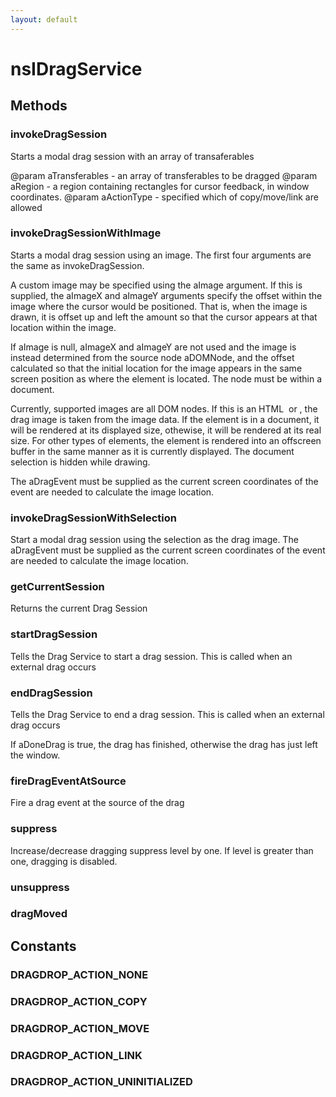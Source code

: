 ```yaml
---
layout: default
---
```


# nsIDragService #

## Methods ##

### invokeDragSession ###

Starts a modal drag session with an array of transaferables 

@param  aTransferables - an array of transferables to be dragged
@param  aRegion - a region containing rectangles for cursor feedback, 
           in window coordinates.
@param  aActionType - specified which of copy/move/link are allowed


### invokeDragSessionWithImage ###

Starts a modal drag session using an image. The first four arguments are
the same as invokeDragSession.

A custom image may be specified using the aImage argument. If this is
supplied, the aImageX and aImageY arguments specify the offset within
the image where the cursor would be positioned. That is, when the image
is drawn, it is offset up and left the amount so that the cursor appears
at that location within the image.

If aImage is null, aImageX and aImageY are not used and the image is instead
determined from the source node aDOMNode, and the offset calculated so that
the initial location for the image appears in the same screen position as
where the element is located. The node must be within a document.

Currently, supported images are all DOM nodes. If this is an HTML <image> or
<canvas>, the drag image is taken from the image data. If the element is in
a document, it will be rendered at its displayed size, othewise, it will be
rendered at its real size. For other types of elements, the element is
rendered into an offscreen buffer in the same manner as it is currently
displayed. The document selection is hidden while drawing.

The aDragEvent must be supplied as the current screen coordinates of the
event are needed to calculate the image location.


### invokeDragSessionWithSelection ###

Start a modal drag session using the selection as the drag image.
The aDragEvent must be supplied as the current screen coordinates of the
event are needed to calculate the image location.


### getCurrentSession ###

Returns the current Drag Session  


### startDragSession ###

Tells the Drag Service to start a drag session. This is called when
an external drag occurs


### endDragSession ###

Tells the Drag Service to end a drag session. This is called when
an external drag occurs

If aDoneDrag is true, the drag has finished, otherwise the drag has
just left the window.


### fireDragEventAtSource ###

Fire a drag event at the source of the drag


### suppress ###

Increase/decrease dragging suppress level by one.
If level is greater than one, dragging is disabled.


### unsuppress ###

### dragMoved ###

## Constants ##

### DRAGDROP_ACTION_NONE ###

### DRAGDROP_ACTION_COPY ###

### DRAGDROP_ACTION_MOVE ###

### DRAGDROP_ACTION_LINK ###

### DRAGDROP_ACTION_UNINITIALIZED ###
